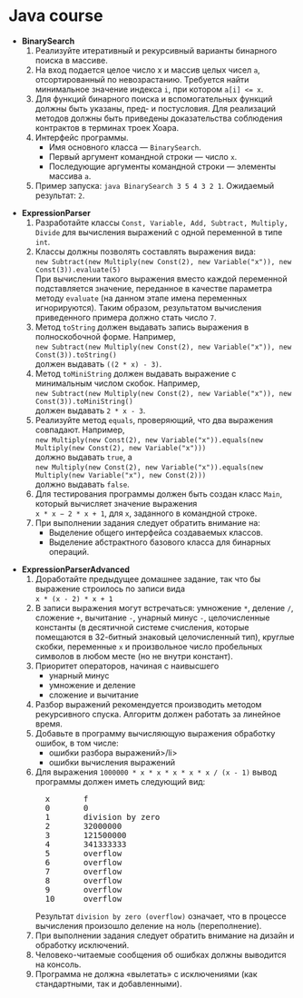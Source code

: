 # Java course

* **BinarySearch** <ol>
  <li>Реализуйте итеративный и рекурсивный варианты бинарного поиска в массиве. </li>
  <li>На вход подается целое число x и массив целых чисел <code>a</code>, отсортированный по невозрастанию. Требуется найти минимальное значение индекса <code>i</code>, при котором <code>a[i] <= x</code>. </li>
  <li>Для функций бинарного поиска и вспомогательных функций должны быть указаны, пред- и постусловия. Для реализаций методов должны быть приведены доказательства соблюдения контрактов в терминах троек Хоара. </li>
  <li>Интерфейс программы. 
    <ul>
      <li>Имя основного класса — <code>BinarySearch</code>.</li>
      <li>Первый аргумент командной строки — число <code>x</code>.</li>
      <li>Последующие аргументы командной строки — элементы массива <code>a</code>.</li> 
    </ul>
  </li>
  <li>Пример запуска: <code>java BinarySearch 3 5 4 3 2 1</code>. Ожидаемый результат: <code>2</code>. </li>
</ol>

* **ExpressionParser** <ol>
  <li>Разработайте классы <code>Const, Variable, Add, Subtract, Multiply, Divide</code> для вычисления выражений с одной переменной в типе <code>int</code>.</li>
  <li>Классы должны позволять составлять выражения вида:<br>
   <code>new Subtract(new Multiply(new Const(2), new Variable("x")), new Const(3)).evaluate(5)</code><br>
    При вычислении такого выражения вместо каждой переменной подставляется значение, переданное в качестве параметра методу <code>evaluate</code> (на данном этапе имена переменных игнорируются). Таким образом, результатом вычисления приведенного примера должно стать число <code>7</code>.</li>
  <li>Метод <code>toString</code> должен выдавать запись выражения в полноскобочной форме. Например,<br>
      <code>new Subtract(new Multiply(new Const(2), new Variable("x")), new Const(3)).toString()</code><br>
      должен выдавать <code>((2 * x) - 3)</code>.</li>
  <li>Метод <code>toMiniString</code> должен выдавать выражение с минимальным числом скобок. Например,<br>
    <code>new Subtract(new Multiply(new Const(2), new Variable("x")), new Const(3)).toMiniString()</code><br>
      должен выдавать <code>2 * x - 3</code>.</li>
  <li>Реализуйте метод <code>equals</code>, проверяющий, что два выражения совпадают. Например,<br>
    <code>new Multiply(new Const(2), new Variable("x")).equals(new Multiply(new Const(2), new Variable("x")))</code><br>
    должно выдавать <code>true</code>, а<br>
    <code>new Multiply(new Const(2), new Variable("x")).equals(new Multiply(new Variable("x"), new Const(2)))</code><br>   
    должно выдавать <code>false</code>.</li>
  <li>Для тестирования программы должен быть создан класс <code>Main</code>, который вычисляет значение выражения<br> <code>x * x − 2 * x + 1</code>, для <code>x</code>, заданного в командной строке.</li>
    <li>При выполнении задания следует обратить внимание на:
        <ul>
        <li>Выделение общего интерфейса создаваемых классов.</li>
        <li>Выделение абстрактного базового класса для бинарных операций.</li>
        </ul>
        </li> 
</ol>

* **ExpressionParserAdvanced** <ol>
  <li>Доработайте предыдущее домашнее задание, так что бы выражение строилось по записи вида<br>
    <code>x * (x - 2) * x + 1</code></li>
  <li>В записи выражения могут встречаться: умножение <code>*</code>, деление <code>/</code>, сложение <code>+</code>, вычитание <code>-</code>, унарный минус <code>-</code>, целочисленные константы (в десятичной системе счисления, которые помещаются в 32-битный знаковый целочисленный тип), круглые скобки, переменные <code>x</code> и произвольное число пробельных символов в любом месте (но не внутри констант).</li>
  <li>Приоритет операторов, начиная с наивысшего
    <ul>
      <li>унарный минус</li>
      <li>умножение и деление</li>
      <li>сложение и вычитание</li>
    </ul>
  </li>
  <li>Разбор выражений рекомендуется производить методом рекурсивного спуска. Алгоритм должен работать за линейное время.</li> 
  <li>Добавьте в программу вычисляющую выражения обработку ошибок, в том числе:
    <ul>
      <li>ошибки разбора выражений>/li>
      <li>ошибки вычисления выражений</li>
    </ul>
  </li>
  <li>Для выражения <code>1000000 * x * x * x * x * x / (x - 1)</code> вывод программы должен иметь следующий вид:<pre>
    x       f
    0       0
    1       division by zero
    2       32000000
    3       121500000
    4       341333333
    5       overflow
    6       overflow
    7       overflow
    8       overflow
    9       overflow
    10      overflow</pre> Результат <code>division by zero (overflow)</code> означает, что в процессе вычисления произошло деление на ноль (переполнение).</li>
    <li>При выполнении задания следует обратить внимание на дизайн и обработку исключений.</li>
    <li>Человеко-читаемые сообщения об ошибках должны выводится на консоль.</li>
    <li>Программа не должна «вылетать» с исключениями (как стандартными, так и добавленными).</li> 
</ol>
